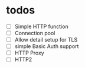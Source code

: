 # todos

* [ ] Simple HTTP function
* [ ] Connection pool
* [ ] Allow detail setup for TLS
* [ ] simple Basic Auth support
* [ ] HTTP Proxy
* [ ] HTTP2